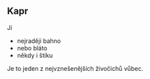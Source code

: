 ## Kapr
Jí
 - nejraději bahno
 - nebo bláto
 - někdy i štiku

Je to jeden z nejvznešenějších živočichů vůbec.
